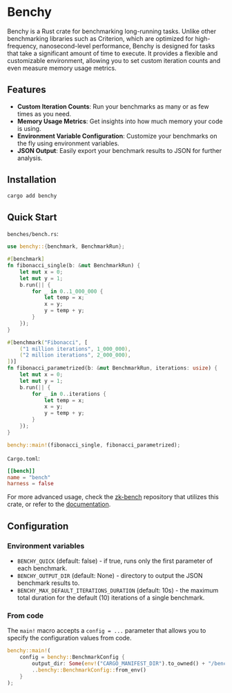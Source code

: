 # Benchy

Benchy is a Rust crate for benchmarking long-running tasks.
Unlike other benchmarking libraries such as Criterion, which are optimized for high-frequency, nanosecond-level performance, Benchy is designed for tasks that take a significant amount of time to execute.
It provides a flexible and customizable environment, allowing you to set custom iteration counts and even measure memory usage metrics.

## Features

- **Custom Iteration Counts**: Run your benchmarks as many or as few times as you need.
- **Memory Usage Metrics**: Get insights into how much memory your code is using.
- **Environment Variable Configuration**: Customize your benchmarks on the fly using environment variables.
- **JSON Output**: Easily export your benchmark results to JSON for further analysis.


## Installation

```sh
cargo add benchy
```

## Quick Start

`benches/bench.rs`:

```rust
use benchy::{benchmark, BenchmarkRun};

#[benchmark]
fn fibonacci_single(b: &mut BenchmarkRun) {
    let mut x = 0;
    let mut y = 1;
    b.run(|| {
        for _ in 0..1_000_000 {
            let temp = x;
            x = y;
            y = temp + y;
        }
    });
}

#[benchmark("Fibonacci", [
    ("1 million iterations", 1_000_000),
    ("2 million iterations", 2_000_000),
])]
fn fibonacci_parametrized(b: &mut BenchmarkRun, iterations: usize) {
    let mut x = 0;
    let mut y = 1;
    b.run(|| {
        for _ in 0..iterations {
            let temp = x;
            x = y;
            y = temp + y;
        }
    });
}

benchy::main!(fibonacci_single, fibonacci_parametrized);
```

`Cargo.toml`:

```toml
[[bench]]
name = "bench"
harness = false
```

For more advanced usage, check the [zk-bench](https://github.com/polybase/zk-benchmarks) repository that utilizes this crate, or refer to the [documentation](https://docs.rs/benchy).

## Configuration

### Environment variables

- `BENCHY_QUICK` (default: false) - if true, runs only the first parameter of each benchmark.
- `BENCHY_OUTPUT_DIR` (default: None) - directory to output the JSON benchmark results to.
- `BENCHY_MAX_DEFAULT_ITERATIONS_DURATION` (default: 10s) - the maximum total duration for the default (10) iterations of a single benchmark.

### From code

The `main!` macro accepts a `config = ...` parameter that allows you to specify the configuration values from code.

```rust
benchy::main!(
    config = benchy::BenchmarkConfig {
        output_dir: Some(env!("CARGO_MANIFEST_DIR").to_owned() + "/benches/results"),
        ..benchy::BenchmarkConfig::from_env()
    }
);
```
